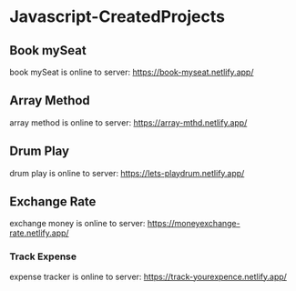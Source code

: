 # Javascript-CreatedProjects

## Book mySeat
book mySeat is online to server: https://book-myseat.netlify.app/

## Array Method
array method is online to server: https://array-mthd.netlify.app/

## Drum Play
drum play is online to server: https://lets-playdrum.netlify.app/

## Exchange Rate
exchange money is online to server: https://moneyexchange-rate.netlify.app/

### Track Expense
expense tracker is online to server: https://track-yourexpence.netlify.app/
